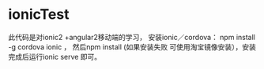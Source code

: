 # ionicTest
此代码是对ionic2 +angular2移动端的学习，
安装ionic／cordova： npm install -g cordova ionic ，
然后npm install (如果安装失败 可使用淘宝镜像安装），安装完成后运行ionic serve 即可。


